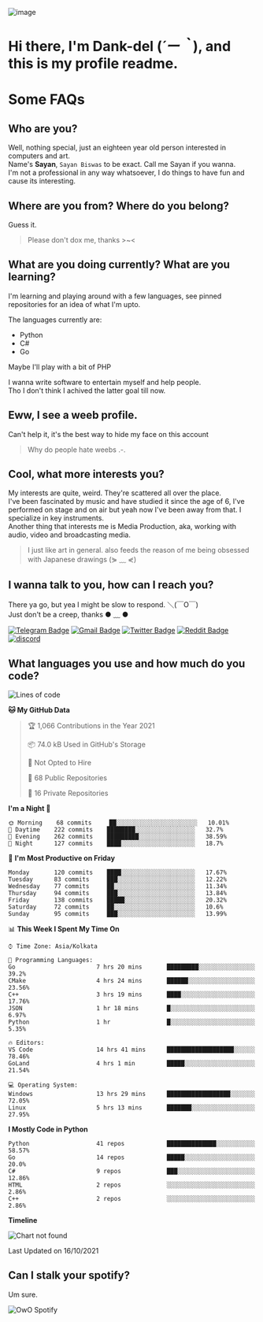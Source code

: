 ![image](https://user-images.githubusercontent.com/63096193/125182844-29f20800-e22f-11eb-8dc9-b0f2d29647bb.png)

# **Hi there, I'm Dank-del (*´ー｀*), and this is my profile readme.**
<!--  [![Profile views](https://gpvc.arturio.dev/dank-del)](https://github.com/dank-del) -->
# Some FAQs

## **Who are you?**

Well, nothing special, just an eighteen year old person interested in computers and art. \
Name's **Sayan**, `Sayan Biswas` to be exact. Call me Sayan if you wanna. \
I'm not a professional in any way whatsoever, I do things to have fun and cause its interesting.

## **Where are you from? Where do you belong?**

Guess it.
> Please don't dox me, thanks >~<

## **What are you doing currently? What are you learning?**

I'm learning and playing around with a few languages, see pinned repositories for an idea of what I'm upto.

The languages currently are:

- Python
- C#
- Go

Maybe I'll play with a bit of PHP

I wanna write software to entertain myself and help people. \
Tho I don't think I achived the latter goal till now.

## **Eww, I see a weeb profile.**

Can't help it, it's the best way to hide my face on this account
> Why do people hate weebs .-.

## **Cool, what more interests you?**

My interests are quite, weird. They're scattered all over the place. \
I've been fascinated by music and have studied it since the age of 6, I've performed on stage and on air but yeah now I've been away from that. I specialize in key instruments. \
Another thing that interests me is Media Production, aka, working with audio, video and broadcasting media.

> I just like art in general. also feeds the reason of me being obsessed with Japanese drawings (⋟ ﹏ ⋞)

## **I wanna talk to you, how can I reach you?**

There ya go, but yea I might be slow to respond. ＼(￣O￣) \
Just don't be a creep, thanks ● ﹏ ●

[![Telegram Badge](https://img.shields.io/badge/-dank_as_fuck-1ca0f1?style=flat-square&logo=telegram&logoColor=white&link=https://t.me/dank_as_fuck)](https://t.me/dank_as_fuck)
[![Gmail Badge](https://img.shields.io/badge/-chizuru@kanojo.tk-c14438?style=flat-square&logo=Gmail&logoColor=white&link=mailto:chizuru@kanojo.tk)](mailto:chizuru@kanojo.tk)
[![Twitter Badge](https://img.shields.io/twitter/follow/TheDankDel?style=social)](https://twitter.com/TheDankDel)
[![Reddit Badge](https://img.shields.io/reddit/user-karma/combined/dank_as_fuck_?style=social)](https://www.reddit.com/user/dank_as_fuck_/)
[![discord](https://discord-md-badge.vercel.app/api/shield/506536929152466945?style=social)](https://discordapp.com/users/506536929152466945)

## **What languages you use and how much do you code?**

<!--START_SECTION:waka-->
![Lines of code](https://img.shields.io/badge/From%20Hello%20World%20I%27ve%20Written-940174%20lines%20of%20code-blue)

**🐱 My GitHub Data** 

> 🏆 1,066 Contributions in the Year 2021
 > 
> 📦 74.0 kB Used in GitHub's Storage 
 > 
> 🚫 Not Opted to Hire
 > 
> 📜 68 Public Repositories 
 > 
> 🔑 16 Private Repositories  
 > 
**I'm a Night 🦉** 

```text
🌞 Morning    68 commits     ██░░░░░░░░░░░░░░░░░░░░░░░   10.01% 
🌆 Daytime    222 commits    ████████░░░░░░░░░░░░░░░░░   32.7% 
🌃 Evening    262 commits    █████████░░░░░░░░░░░░░░░░   38.59% 
🌙 Night      127 commits    ████░░░░░░░░░░░░░░░░░░░░░   18.7%

```
📅 **I'm Most Productive on Friday** 

```text
Monday       120 commits    ████░░░░░░░░░░░░░░░░░░░░░   17.67% 
Tuesday      83 commits     ███░░░░░░░░░░░░░░░░░░░░░░   12.22% 
Wednesday    77 commits     ██░░░░░░░░░░░░░░░░░░░░░░░   11.34% 
Thursday     94 commits     ███░░░░░░░░░░░░░░░░░░░░░░   13.84% 
Friday       138 commits    █████░░░░░░░░░░░░░░░░░░░░   20.32% 
Saturday     72 commits     ██░░░░░░░░░░░░░░░░░░░░░░░   10.6% 
Sunday       95 commits     ███░░░░░░░░░░░░░░░░░░░░░░   13.99%

```


📊 **This Week I Spent My Time On** 

```text
⌚︎ Time Zone: Asia/Kolkata

💬 Programming Languages: 
Go                       7 hrs 20 mins       █████████░░░░░░░░░░░░░░░░   39.2% 
CMake                    4 hrs 24 mins       ██████░░░░░░░░░░░░░░░░░░░   23.56% 
C++                      3 hrs 19 mins       ████░░░░░░░░░░░░░░░░░░░░░   17.76% 
JSON                     1 hr 18 mins        █░░░░░░░░░░░░░░░░░░░░░░░░   6.97% 
Python                   1 hr                █░░░░░░░░░░░░░░░░░░░░░░░░   5.35%

🔥 Editors: 
VS Code                  14 hrs 41 mins      ███████████████████░░░░░░   78.46% 
GoLand                   4 hrs 1 min         █████░░░░░░░░░░░░░░░░░░░░   21.54%

💻 Operating System: 
Windows                  13 hrs 29 mins      ██████████████████░░░░░░░   72.05% 
Linux                    5 hrs 13 mins       ███████░░░░░░░░░░░░░░░░░░   27.95%

```

**I Mostly Code in Python** 

```text
Python                   41 repos            ██████████████░░░░░░░░░░░   58.57% 
Go                       14 repos            █████░░░░░░░░░░░░░░░░░░░░   20.0% 
C#                       9 repos             ███░░░░░░░░░░░░░░░░░░░░░░   12.86% 
HTML                     2 repos             ░░░░░░░░░░░░░░░░░░░░░░░░░   2.86% 
C++                      2 repos             ░░░░░░░░░░░░░░░░░░░░░░░░░   2.86%

```


**Timeline**

![Chart not found](https://raw.githubusercontent.com/Dank-del/Dank-del/main/charts/bar_graph.png) 


 Last Updated on 16/10/2021
<!--END_SECTION:waka-->

## **Can I stalk your spotify?**

Um sure.

![OwO Spotify](https://spotify-recently-played-readme.vercel.app/api?user=31fdrsslnr7nvq4ytqwtw7c4rxfm&count=5)

